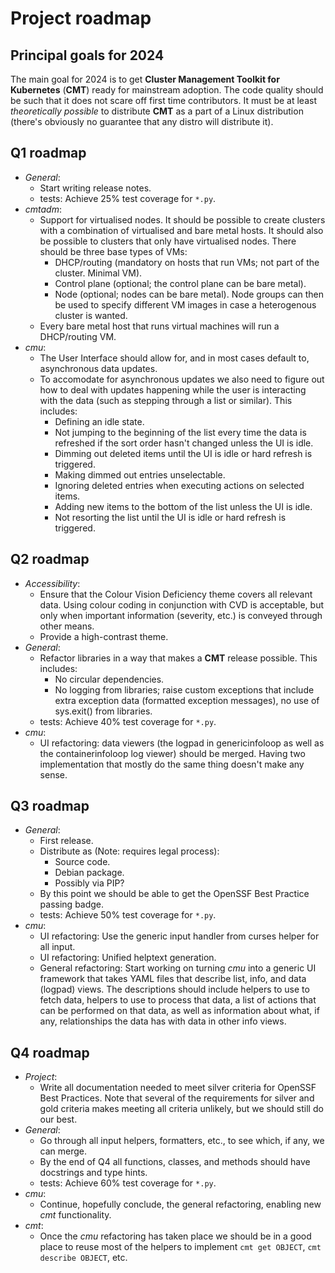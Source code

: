 # Project roadmap

## Principal goals for 2024

The main goal for 2024 is to get __Cluster Management Toolkit for Kubernetes__ (__CMT__)
ready for mainstream adoption. The code quality should be such that it does not
scare off first time contributors. It must be at least _theoretically possible_
to distribute __CMT__ as a part of a Linux distribution
(there's obviously no guarantee that any distro will distribute it).

## Q1 roadmap
* _General_:
    * Start writing release notes.
    * tests: Achieve 25% test coverage for `*.py`.
* _cmtadm_:
    * Support for virtualised nodes. It should be possible to create clusters
      with a combination of virtualised and bare metal hosts. It should also be
      possible to clusters that only have virtualised nodes. There should be three
      base types of VMs:
        * DHCP/routing (mandatory on hosts that run VMs; not part of the cluster. Minimal VM).
        * Control plane (optional; the control plane can be bare metal).
        * Node (optional; nodes can be bare metal).
      Node groups can then be used to specify different VM images in case
      a heterogenous cluster is wanted.
    * Every bare metal host that runs virtual machines will run a DHCP/routing VM.
* _cmu_:
    * The User Interface should allow for, and in most cases default to, asynchronous data updates.
    * To accomodate for asynchronous updates we also need to figure out how to deal
      with updates happening while the user is interacting with the data (such as
      stepping through a list or similar). This includes:
        * Defining an idle state.
        * Not jumping to the beginning of the list every time the data is refreshed
          if the sort order hasn't changed unless the UI is idle.
        * Dimming out deleted items until the UI is idle or hard refresh is triggered.
        * Making dimmed out entries unselectable.
        * Ignoring deleted entries when executing actions on selected items.
        * Adding new items to the bottom of the list unless the UI is idle.
        * Not resorting the list until the UI is idle or hard refresh is triggered.

## Q2 roadmap
* _Accessibility_:
    * Ensure that the Colour Vision Deficiency theme covers all relevant data.
      Using colour coding in conjunction with CVD is acceptable, but only when important
      information (severity, etc.) is conveyed through other means.
    * Provide a high-contrast theme.
* _General_:
    * Refactor libraries in a way that makes a __CMT__ release possible. This includes:
        * No circular dependencies.
        * No logging from libraries; raise custom exceptions that include extra exception data
          (formatted exception messages), no use of sys.exit() from libraries.
    * tests: Achieve 40% test coverage for `*.py`.
* _cmu_:
    * UI refactoring: data viewers (the logpad in genericinfoloop as well as
      the containerinfoloop log viewer) should be merged. Having two implementation
      that mostly do the same thing doesn't make any sense.

## Q3 roadmap
* _General_:
    * First release.
    * Distribute as (Note: requires legal process):
        * Source code.
        * Debian package.
        * Possibly via PIP?
    * By this point we should be able to get the OpenSSF Best Practice passing badge.
    * tests: Achieve 50% test coverage for `*.py`.
* _cmu_:
    * UI refactoring: Use the generic input handler from curses helper for all input.
    * UI refactoring: Unified helptext generation.
    * General refactoring: Start working on turning _cmu_ into a generic UI framework
      that takes YAML files that describe list, info, and data (logpad) views.
      The descriptions should include helpers to use to fetch data,
      helpers to use to process that data, a list of actions that can be performed
      on that data, as well as information about what, if any, relationships the data
      has with data in other info views.

## Q4 roadmap
* _Project_:
    * Write all documentation needed to meet silver criteria for OpenSSF Best Practices.
      Note that several of the requirements for silver and gold criteria makes meeting
      all criteria unlikely, but we should still do our best.
* _General_:
    * Go through all input helpers, formatters, etc., to see which, if any, we can
      merge.
    * By the end of Q4 all functions, classes, and methods should have docstrings
      and type hints.
    * tests: Achieve 60% test coverage for `*.py`.
* _cmu_:
    * Continue, hopefully conclude, the general refactoring, enabling new _cmt_ functionality.
* _cmt_:
    * Once the _cmu_ refactoring has taken place we should be in a good place to
      reuse most of the helpers to implement `cmt get OBJECT`, `cmt describe OBJECT`,
      etc.

